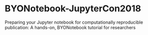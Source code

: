 # BYONotebook-JupyterCon2018
Preparing your Jupyter notebook for computationally reproducible publication: A hands-on, BYONotebook tutorial for researchers
